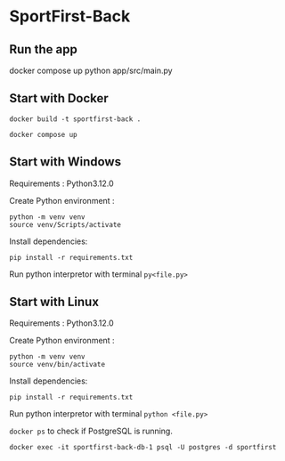 # SportFirst-Back

## Run the app

docker compose up
python app/src/main.py

## Start with Docker

``docker build -t sportfirst-back .``

``docker compose up``

## Start with Windows

Requirements : Python3.12.0

Create Python environment :

    python -m venv venv
    source venv/Scripts/activate

Install dependencies:

    pip install -r requirements.txt

Run python interpretor with terminal ``py<file.py>``

## Start with Linux

Requirements : Python3.12.0

Create Python environment :

    python -m venv venv
    source venv/bin/activate

Install dependencies:

    pip install -r requirements.txt

Run python interpretor with terminal ``python <file.py>``

``docker ps`` to check if PostgreSQL is running.

``docker exec -it sportfirst-back-db-1 psql -U postgres -d sportfirst``
